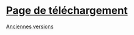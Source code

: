 # [Page de téléchargement](https://drive.google.com/folderview?id=0B2jxnxsuUscPQW1GcU9GV0hGTkk#list) #

[Anciennes versions](http://code.google.com/p/pylogyc/downloads/list)